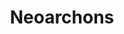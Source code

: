 ---
layout: wikipage_layout
description: my chapter has a description
title: Neoarchons
order: 24
---